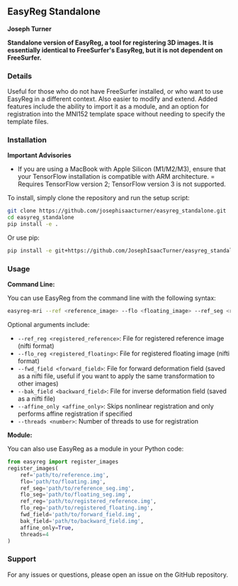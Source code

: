 ## EasyReg Standalone
**Joseph Turner**

**Standalone version of EasyReg, a tool for registering 3D images. It is essentially identical to FreeSurfer's EasyReg, but it is not dependent on FreeSurfer.**

### Details

Useful for those who do not have FreeSurfer installed, or who want to use EasyReg in a different context. Also easier to modify and extend. Added features include the ability to import it as a module, and an option for registration into the MNI152 template space without needing to specify the template files.

### Installation

**Important Advisories**
- If you are using a MacBook with Apple Silicon (M1/M2/M3), ensure that your TensorFlow installation is compatible with ARM architecture.
= Requires TensorFlow version 2; TensorFlow version 3 is not supported.

To install, simply clone the repository and run the setup script:

```bash
git clone https://github.com/josephisaacturner/easyreg_standalone.git
cd easyreg_standalone
pip install -e .
```

Or use pip:

```bash
pip install -e git+https://github.com/JosephIsaacTurner/easyreg_standalone.git
```

### Usage

**Command Line:**

You can use EasyReg from the command line with the following syntax:

```bash
easyreg-mri --ref <reference_image> --flo <floating_image> --ref_seg <reference_segmentation> --flo_seg <floating_segmentation> [optional arguments]
```

Optional arguments include:
- `--ref_reg <registered_reference>`: File for registered reference image (nifti format)
- `--flo_reg <registered_floating>`: File for registered floating image (nifti format)
- `--fwd_field <forward_field>`: File for forward deformation field (saved as a nifti file, useful if you want to apply the same transformation to other images)
- `--bak_field <backward_field>`: File for inverse deformation field (saved as a nifti file)
- `--affine_only <affine_only>`: Skips nonlinear registration and only performs affine registration if specified
- `--threads <number>`: Number of threads to use for registration

**Module:**

You can also use EasyReg as a module in your Python code:

```python
from easyreg import register_images
register_images(
    ref='path/to/reference.img',
    flo='path/to/floating.img',
    ref_seg='path/to/reference_seg.img',
    flo_seg='path/to/floating_seg.img',
    ref_reg='path/to/registered_reference.img',
    flo_reg='path/to/registered_floating.img',
    fwd_field='path/to/forward_field.img',
    bak_field='path/to/backward_field.img',
    affine_only=True,
    threads=4
)
```

### Support

For any issues or questions, please open an issue on the GitHub repository.
